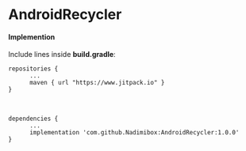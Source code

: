 # AndroidRecycler

#### Implemention

Include lines inside  **build.gradle**:


```` 
repositories {
      ...
      maven { url "https://www.jitpack.io" }
}
````
<br/>

```` 
dependencies {
      ...
      implementation 'com.github.Nadimibox:AndroidRecycler:1.0.0'
}
````
